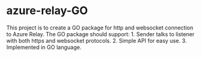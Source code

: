# azure-relay-GO
This project is to create a GO package for http and websocket connection to Azure Relay. The GO package should support: 1. Sender talks to listener with both https and websocket protocols. 2. Simple API for easy use. 3. Implemented in GO language.
